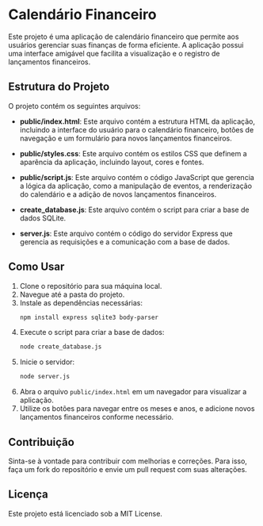 # Calendário Financeiro

Este projeto é uma aplicação de calendário financeiro que permite aos usuários gerenciar suas finanças de forma eficiente. A aplicação possui uma interface amigável que facilita a visualização e o registro de lançamentos financeiros.

## Estrutura do Projeto

O projeto contém os seguintes arquivos:

- **public/index.html**: Este arquivo contém a estrutura HTML da aplicação, incluindo a interface do usuário para o calendário financeiro, botões de navegação e um formulário para novos lançamentos financeiros.

- **public/styles.css**: Este arquivo contém os estilos CSS que definem a aparência da aplicação, incluindo layout, cores e fontes.

- **public/script.js**: Este arquivo contém o código JavaScript que gerencia a lógica da aplicação, como a manipulação de eventos, a renderização do calendário e a adição de novos lançamentos financeiros.

- **create_database.js**: Este arquivo contém o script para criar a base de dados SQLite.

- **server.js**: Este arquivo contém o código do servidor Express que gerencia as requisições e a comunicação com a base de dados.

## Como Usar

1. Clone o repositório para sua máquina local.
2. Navegue até a pasta do projeto.
3. Instale as dependências necessárias:
    ```sh
    npm install express sqlite3 body-parser
    ```
4. Execute o script para criar a base de dados:
    ```sh
    node create_database.js
    ```
5. Inicie o servidor:
    ```sh
    node server.js
    ```
6. Abra o arquivo `public/index.html` em um navegador para visualizar a aplicação.
7. Utilize os botões para navegar entre os meses e anos, e adicione novos lançamentos financeiros conforme necessário.

## Contribuição

Sinta-se à vontade para contribuir com melhorias e correções. Para isso, faça um fork do repositório e envie um pull request com suas alterações.

## Licença

Este projeto está licenciado sob a MIT License.
